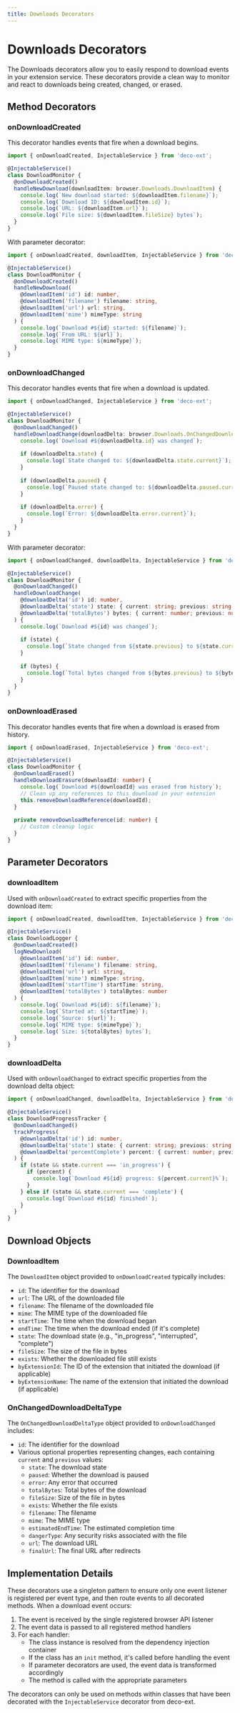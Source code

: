 ```yaml
---
title: Downloads Decorators
---
```


# Downloads Decorators

The Downloads decorators allow you to easily respond to download events in your extension service. These decorators provide a clean way to monitor and react to downloads being created, changed, or erased.

## Method Decorators

### onDownloadCreated

This decorator handles events that fire when a download begins.

```typescript
import { onDownloadCreated, InjectableService } from 'deco-ext';

@InjectableService()
class DownloadMonitor {
  @onDownloadCreated()
  handleNewDownload(downloadItem: browser.Downloads.DownloadItem) {
    console.log(`New download started: ${downloadItem.filename}`);
    console.log(`Download ID: ${downloadItem.id}`);
    console.log(`URL: ${downloadItem.url}`);
    console.log(`File size: ${downloadItem.fileSize} bytes`);
  }
}
```

With parameter decorator:

```typescript
import { onDownloadCreated, downloadItem, InjectableService } from 'deco-ext';

@InjectableService()
class DownloadMonitor {
  @onDownloadCreated()
  handleNewDownload(
    @downloadItem('id') id: number,
    @downloadItem('filename') filename: string,
    @downloadItem('url') url: string,
    @downloadItem('mime') mimeType: string
  ) {
    console.log(`Download #${id} started: ${filename}`);
    console.log(`From URL: ${url}`);
    console.log(`MIME type: ${mimeType}`);
  }
}
```

### onDownloadChanged

This decorator handles events that fire when a download is updated.

```typescript
import { onDownloadChanged, InjectableService } from 'deco-ext';

@InjectableService()
class DownloadMonitor {
  @onDownloadChanged()
  handleDownloadChange(downloadDelta: browser.Downloads.OnChangedDownloadDeltaType) {
    console.log(`Download #${downloadDelta.id} was changed`);
    
    if (downloadDelta.state) {
      console.log(`State changed to: ${downloadDelta.state.current}`);
    }
    
    if (downloadDelta.paused) {
      console.log(`Paused state changed to: ${downloadDelta.paused.current}`);
    }
    
    if (downloadDelta.error) {
      console.log(`Error: ${downloadDelta.error.current}`);
    }
  }
}
```

With parameter decorator:

```typescript
import { onDownloadChanged, downloadDelta, InjectableService } from 'deco-ext';

@InjectableService()
class DownloadMonitor {
  @onDownloadChanged()
  handleDownloadChange(
    @downloadDelta('id') id: number,
    @downloadDelta('state') state: { current: string; previous: string } | undefined,
    @downloadDelta('totalBytes') bytes: { current: number; previous: number } | undefined
  ) {
    console.log(`Download #${id} was changed`);
    
    if (state) {
      console.log(`State changed from ${state.previous} to ${state.current}`);
    }
    
    if (bytes) {
      console.log(`Total bytes changed from ${bytes.previous} to ${bytes.current}`);
    }
  }
}
```

### onDownloadErased

This decorator handles events that fire when a download is erased from history.

```typescript
import { onDownloadErased, InjectableService } from 'deco-ext';

@InjectableService()
class DownloadMonitor {
  @onDownloadErased()
  handleDownloadErasure(downloadId: number) {
    console.log(`Download #${downloadId} was erased from history`);
    // Clean up any references to this download in your extension
    this.removeDownloadReference(downloadId);
  }
  
  private removeDownloadReference(id: number) {
    // Custom cleanup logic
  }
}
```

## Parameter Decorators

### downloadItem

Used with `onDownloadCreated` to extract specific properties from the download item:

```typescript
import { onDownloadCreated, downloadItem, InjectableService } from 'deco-ext';

@InjectableService()
class DownloadLogger {
  @onDownloadCreated()
  logNewDownload(
    @downloadItem('id') id: number,
    @downloadItem('filename') filename: string,
    @downloadItem('url') url: string,
    @downloadItem('mime') mimeType: string,
    @downloadItem('startTime') startTime: string,
    @downloadItem('totalBytes') totalBytes: number
  ) {
    console.log(`Download #${id}: ${filename}`);
    console.log(`Started at: ${startTime}`);
    console.log(`Source: ${url}`);
    console.log(`MIME type: ${mimeType}`);
    console.log(`Size: ${totalBytes} bytes`);
  }
}
```

### downloadDelta

Used with `onDownloadChanged` to extract specific properties from the download delta object:

```typescript
import { onDownloadChanged, downloadDelta, InjectableService } from 'deco-ext';

@InjectableService()
class DownloadProgressTracker {
  @onDownloadChanged()
  trackProgress(
    @downloadDelta('id') id: number,
    @downloadDelta('state') state: { current: string; previous: string } | undefined,
    @downloadDelta('percentComplete') percent: { current: number; previous: number } | undefined
  ) {
    if (state && state.current === 'in_progress') {
      if (percent) {
        console.log(`Download #${id} progress: ${percent.current}%`);
      }
    } else if (state && state.current === 'complete') {
      console.log(`Download #${id} finished!`);
    }
  }
}
```

## Download Objects

### DownloadItem

The `DownloadItem` object provided to `onDownloadCreated` typically includes:

- `id`: The identifier for the download
- `url`: The URL of the downloaded file
- `filename`: The filename of the downloaded file
- `mime`: The MIME type of the downloaded file
- `startTime`: The time when the download began
- `endTime`: The time when the download ended (if it's complete)
- `state`: The download state (e.g., "in_progress", "interrupted", "complete")
- `fileSize`: The size of the file in bytes
- `exists`: Whether the downloaded file still exists
- `byExtensionId`: The ID of the extension that initiated the download (if applicable)
- `byExtensionName`: The name of the extension that initiated the download (if applicable)

### OnChangedDownloadDeltaType

The `OnChangedDownloadDeltaType` object provided to `onDownloadChanged` includes:

- `id`: The identifier for the download
- Various optional properties representing changes, each containing `current` and `previous` values:
  - `state`: The download state
  - `paused`: Whether the download is paused
  - `error`: Any error that occurred
  - `totalBytes`: Total bytes of the download
  - `fileSize`: Size of the file in bytes
  - `exists`: Whether the file exists
  - `filename`: The filename
  - `mime`: The MIME type
  - `estimatedEndTime`: The estimated completion time
  - `dangerType`: Any security risks associated with the file
  - `url`: The download URL
  - `finalUrl`: The final URL after redirects

## Implementation Details

These decorators use a singleton pattern to ensure only one event listener is registered per event type, and then route events to all decorated methods. When a download event occurs:

1. The event is received by the single registered browser API listener
2. The event data is passed to all registered method handlers
3. For each handler:
   - The class instance is resolved from the dependency injection container
   - If the class has an `init` method, it's called before handling the event
   - If parameter decorators are used, the event data is transformed accordingly
   - The method is called with the appropriate parameters

The decorators can only be used on methods within classes that have been decorated with the `InjectableService` decorator from deco-ext. 